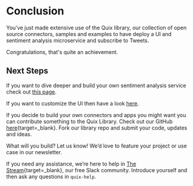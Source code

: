 # Conclusion

You’ve just made extensive use of the Quix library, our collection of open source connectors, samples and examples to have deploy a UI and sentiment analysis microservice and subscribe to Tweets.

Congratulations, that's quite an achievement.

## Next Steps

If you want to dive deeper and build your own sentiment analysis service check out [this page](code-and-deploy-sentiment-service.md).

If you want to customize the UI then have a look [here](customize-the-ui.md).

If you decide to build your own connectors and apps you might want you can contribute something to the Quix Library. Check out our GitHub [here](https://github.com/quixai/quix-library){target=_blank}. Fork our library repo and submit your code, updates and ideas.

What will you build? Let us know! We’d love to feature your project or use case in our newsletter.

If you need any assistance, we’re here to help in [The Stream](https://join.slack.com/t/stream-processing/shared_invite/zt-13t2qa6ea-9jdiDBXbnE7aHMBOgMt~8g){target=_blank}, our free Slack community. Introduce yourself and then ask any questions in `quix-help`.

